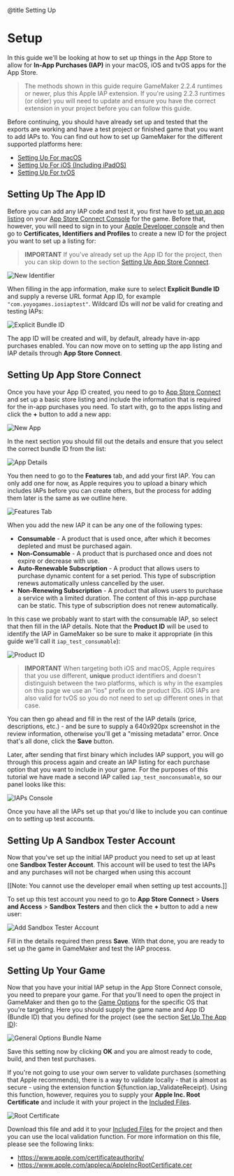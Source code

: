 @title Setting Up

# Setup

In this guide we'll be looking at how to set up things in the App Store to allow for **In-App Purchases (IAP)** in your macOS, iOS and tvOS apps for the App Store.

> The methods shown in this guide require GameMaker 2.2.4 runtimes or newer, plus this Apple IAP extension. If you're using 2.2.3 runtimes (or older) you will need to update and ensure you have the correct extension in your project before you can follow this guide.

Before continuing, you should have already set up and tested that the exports are working and have a test project or finished game that you want to add IAPs to. You can find out how to set up GameMaker for the different supported platforms here:

* [Setting Up For macOS](https://help.gamemaker.io/hc/en-us/articles/235186128-Setting-Up-For-macOS)
* [Setting Up For iOS (Including iPadOS)](https://help.gamemaker.io/hc/en-us/articles/115001368747-Setting-Up-For-iOS-Including-iPadOS#_ga=2.83227282.525071896.1710877857-1987929704.1700668779)
* [Setting Up For tvOS](https://help.gamemaker.io/hc/en-us/articles/360025349592-Setting-Up-For-tvOS#_ga=2.83227282.525071896.1710877857-1987929704.1700668779)

## Setting Up The App ID

Before you can add any IAP code and test it, you first have to [set up an app listing](https://developer.apple.com/macos/distribution/) on your [App Store Connect Console](https://appstoreconnect.apple.com/) for the game. Before that, however, you will need to sign in to your [Apple Developer console](https://developer.apple.com/account) and then go to **Certificates, Identifiers and Profiles** to create a new ID for the project you want to set up a listing for:

> **IMPORTANT** If you've already set up the App ID for the project, then you can skip down to the section [Setting Up App Store Connect](#setting-up-app-store-connect).

![New Identifier](assets/IAP_iOSAppIDCert.png)

When filling in the app information, make sure to select **Explicit Bundle ID** and supply a reverse URL format App ID, for example `"com.yoyogames.iosiaptest"`. Wildcard IDs will *not* be valid for creating and testing IAPs:

![Explicit Bundle ID](assets/IAP_iOSExplicitID.png)

The app ID will be created and will, by default, already have in-app purchases enabled. You can now move on to setting up the app listing and IAP details through **App Store Connect**.

## Setting Up App Store Connect

Once you have your App ID created, you need to go to [App Store Connect](https://appstoreconnect.apple.com/) and set up a basic store listing and include the information that is required for the in-app purchases you need. To start with, go to the apps listing and click the **+** button to add a new app:

![New App](assets/IAP_iOSCreateNewApp.png)

In the next section you should fill out the details and ensure that you select the correct bundle ID from the list:

![App Details](assets/IAP_iOSNewApp.png)

You then need to go to the **Features** tab, and add your first IAP. You can only add one for now, as Apple requires you to upload a binary which includes IAPs before you can create others, but the process for adding them later is the same as we outline here.

![Features Tab](assets/IAP_MacNewIAP.png)

When you add the new IAP it can be any one of the following types:

* **Consumable** - A product that is used once, after which it becomes depleted and must be purchased again.
* **Non-Consumable** - A product that is purchased once and does not expire or decrease with use.
* **Auto-Renewable Subscription** - A product that allows users to purchase dynamic content for a set period. This type of subscription renews automatically unless cancelled by the user.
* **Non-Renewing Subscription** - A product that allows users to purchase a service with a limited duration. The content of this in-app purchase can be static. This type of subscription does not renew automatically.

In this case we probably want to start with the consumable IAP, so select that then fill in the IAP details. Note that the **Product ID** will be used to identify the IAP in GameMaker so be sure to make it appropriate (in this guide we'll call it `iap_test_consumable`):

![Product ID](assets/IAP_iOSProductID.png)

> **IMPORTANT** When targeting both iOS and macOS, Apple requires that you use different, **unique** product identifiers and doesn't distinguish between the two platforms, which is why in the examples on this page we use an "ios" prefix on the product IDs. iOS IAPs are also valid for tvOS so you do not need to set up different ones in that case.

You can then go ahead and fill in the rest of the IAP details (price, descriptions, etc.) - and be sure to supply a 640x920px screenshot in the review information, otherwise you'll get a "missing metadata" error. Once that's all done, click the **Save** button.

Later, after sending that first binary which includes IAP support, you will go through this process again and create an IAP listing for each purchase option that you want to include in your game. For the purposes of this tutorial we have made a second IAP called `iap_test_nonconsumable`, so our panel looks like this:

![IAPs Console](assets/IAP_iOSIAPsConsole.png)

Once you have all the IAPs set up that you'd like to include you can continue on to setting up test accounts.

## Setting Up A Sandbox Tester Account

Now that you've set up the initial IAP product you need to set up at least one **Sandbox Tester Account**. This account will be used to test the IAPs and any purchases will not be charged when using this account

[[Note: You cannot use the developer email when setting up test accounts.]]

To set up this test account you need to go to **App Store Connect** > **Users and Access** > **Sandbox Testers** and then click the **+** button to add a new user:

![Add Sandbox Tester Account](assets/IAP_MacAddTester.png)

Fill in the details required then press **Save**. With that done, you are ready to set up the game in GameMaker and test the IAP process.

## Setting Up Your Game

Now that you have your initial IAP setup in the App Store Connect console, you need to prepare your game. For that you'll need to open the project in GameMaker and then go to the [Game Options](https://manual.gamemaker.io/monthly/en/Settings/Game_Options.htm) for the specific OS that you're targeting. Here you should supply the game name and App ID (Bundle ID) that you defined for the project (see the section [Set Up The App ID](#set-up-the-app-id)):

![General Options Bundle Name](assets/IAP_iOSGeneralOptions.png)

Save this setting now by clicking **OK** and you are almost ready to code, build, and then test purchases.

If you're not going to use your own server to validate purchases (something that Apple recommends), there is a way to validate locally - that is almost as secure - using the extension function ${function.iap_ValidateReceipt}. Using this function, however, requires you to supply your **Apple Inc. Root Certificate** and include it with your project in the [Included Files](https://manual.gamemaker.io/monthly/en/Settings/Included_Files.htm).

![Root Certificate](assets/IAP_iOSRootCert.png)

Download this file and add it to your [Included Files](https://manual.gamemaker.io/monthly/en/Settings/Included_Files.htm) for the project and then you can use the local validation function. For more information on this file, please see the following links:

* https://www.apple.com/certificateauthority/
* https://www.apple.com/appleca/AppleIncRootCertificate.cer
